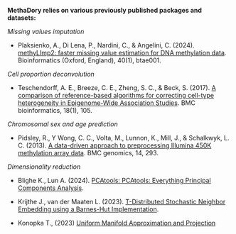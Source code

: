 **MethaDory relies on various previously published packages and datasets:**

*Missing values imputation*

- Plaksienko, A., Di Lena, P., Nardini, C., & Angelini, C. (2024). [methyLImp2: faster missing value estimation for DNA methylation data](https://doi.org/10.1093/bioinformatics/btae001). Bioinformatics (Oxford, England), 40(1), btae001. 


*Cell proportion deconvolution*

- Teschendorff, A. E., Breeze, C. E., Zheng, S. C., & Beck, S. (2017). [A comparison of reference-based algorithms for correcting cell-type heterogeneity in Epigenome-Wide Association Studies](https://doi.org/10.1186/s12859-017-1511-5). BMC bioinformatics, 18(1), 105.  


*Chromosomal sex and age prediction*

- Pidsley, R., Y Wong, C. C., Volta, M., Lunnon, K., Mill, J., & Schalkwyk, L. C. (2013). [A data-driven approach to preprocessing Illumina 450K methylation array data](https://doi.org/10.1186/1471-2164-14-293). BMC genomics, 14, 293. 

*Dimensionality reduction*

- Blighe K., Lun A. (2024). [PCAtools: PCAtools: Everything Principal Components Analysis](https://github.com/kevinblighe/PCAtools). 

- Krijthe J., van der Maaten L. (2023). [T-Distributed Stochastic Neighbor Embedding using a Barnes-Hut Implementation](https://github.com/jkrijthe/Rtsne). 

- Konopka T., (2023) [Uniform Manifold Approximation and Projection](https://github.com/tkonopka/umap)
